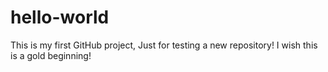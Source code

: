 # hello-world
This is my first GitHub project,
Just for testing a new repository!
I wish this is a gold beginning!

